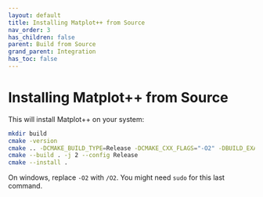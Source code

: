 ```yaml
---
layout: default
title: Installing Matplot++ from Source
nav_order: 3
has_children: false
parent: Build from Source
grand_parent: Integration
has_toc: false
---
```

# Installing Matplot++ from Source

This will install Matplot++ on your system:

```bash
mkdir build
cmake -version
cmake .. -DCMAKE_BUILD_TYPE=Release -DCMAKE_CXX_FLAGS="-O2" -DBUILD_EXAMPLES=OFF -DBUILD_TESTS=OFF
cmake --build . -j 2 --config Release
cmake --install .
```

On windows, replace `-O2` with `/O2`. You might need `sudo` for this last command.




<!-- Generated with mdsplit: https://github.com/alandefreitas/mdsplit -->
